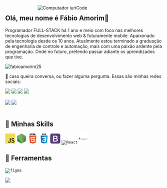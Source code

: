 <img src="https://raw.githubusercontent.com/MicaelliMedeiros/micaellimedeiros/master/image/computer-illustration.png" min-width="400px" max-width="400px" width="400px" align="right" alt="Computador iuriCode">

## Olá, meu nome é <strong>Fábio Amorim</strong>🔭
Programador FULL-STACK há 1 ano e meio com foco nas melhores 
tecnologias de desenvolvimento web & futuramente mobile. 
Apaixonado pela tecnologia desde os 10 anos. Atualmente estou 
terminado a graduação de engenharia de controle e automação, mais com uma 
paixão ardente pela programação. Onde no futuro, pretendo passar adiante os aprendizados que tive.

<p align="left"><img src="https://komarev.com/ghpvc/?username=fabioamorim25&label=Profile%20views&color=0e75b6&style=flat" alt="fabioamorim25" /></p>

💬 caso queira conversa, ou fazer alguma pergunta. Essas são minhas redes sociais:
<div>
  <a href="amorimpg1996@gmail.com" alt="Discord">
  <img src="https://img.shields.io/badge/-Discord-purple?style=flat-square&labelColor=purple&logo=Discord&logoColor=white&" /></a>
<a href="https://www.linkedin.com/in/f%C3%A1bio-amorim-4545011a1/" alt="Linkedin">
<img src="https://img.shields.io/badge/-Linkedin-0e76a8?style=flat-square&logo=Linkedin&logoColor=white&link=LINK-DO-SEU-LINKEDIN" /></a>
<a href="https://facebook.com/fabio.amorim.988" alt="Facebook">
<img src="https://img.shields.io/badge/-Facebook-3b5998?style=flat-square&labelColor=3b5998&logo=facebook&logoColor=white&link=LINK-DO-SEU-FACEBOOK"/></a>
<a href="https://instagram.com/Fabioamorim20" alt="Instagram">
<img src="https://img.shields.io/badge/-Instagram-DF0174?style=flat-square&labelColor=DF0174&logo=instagram&logoColor=white&link=LINK-DO-SEU-INSTAGRAM"/></a>
</div>  


<br>
<div>
  <img height="150em" src="https://github-readme-stats.vercel.app/api?username=fabioamorim25&show_icons=true&theme=codeSTACKr"/>
  <img height="150em" src="https://github-readme-stats.vercel.app/api/top-langs/?username=fabioamorim25&layout=compact&langs_count=7&theme=codeSTACKr"/>
</div>

<br>

## 🚀 Minhas Skills

<code><img height="32" src="https://raw.githubusercontent.com/github/explore/80688e429a7d4ef2fca1e82350fe8e3517d3494d/topics/javascript/javascript.png" alt="Javascript"/></code>
<code><img height="32" src="https://raw.githubusercontent.com/github/explore/80688e429a7d4ef2fca1e82350fe8e3517d3494d/topics/nodejs/nodejs.png" alt="Nodejs"/></code>
<code><img height="32" src="https://raw.githubusercontent.com/github/explore/80688e429a7d4ef2fca1e82350fe8e3517d3494d/topics/html/html.png" alt="HTML5"/></code>
<code><img height="32" src="https://raw.githubusercontent.com/github/explore/80688e429a7d4ef2fca1e82350fe8e3517d3494d/topics/css/css.png" alt="CSS"/></code>
<code><img height="32" src="https://raw.githubusercontent.com/github/explore/80688e429a7d4ef2fca1e82350fe8e3517d3494d/topics/bootstrap/bootstrap.png" alt="Bootstrap"/></code>
<code><img height="32" src="https://cdn.jsdelivr.net/gh/devicons/devicon/icons/react/react-original-wordmark.svg" alt="React"/></code>
<code><img height="32" src="https://raw.githubusercontent.com/github/explore/80688e429a7d4ef2fca1e82350fe8e3517d3494d/topics/mongodb/mongodb.png" alt="MongoDB"/></code>

## 💼 Ferramentas

<code><img height="32" src="https://cdn.jsdelivr.net/gh/devicons/devicon/icons/figma/figma-original.svg" alt="figma"/></code>
<div><img src="https://capsule-render.vercel.app/api?type=waving&color=gradient&height=65&section=footer"/></div>
